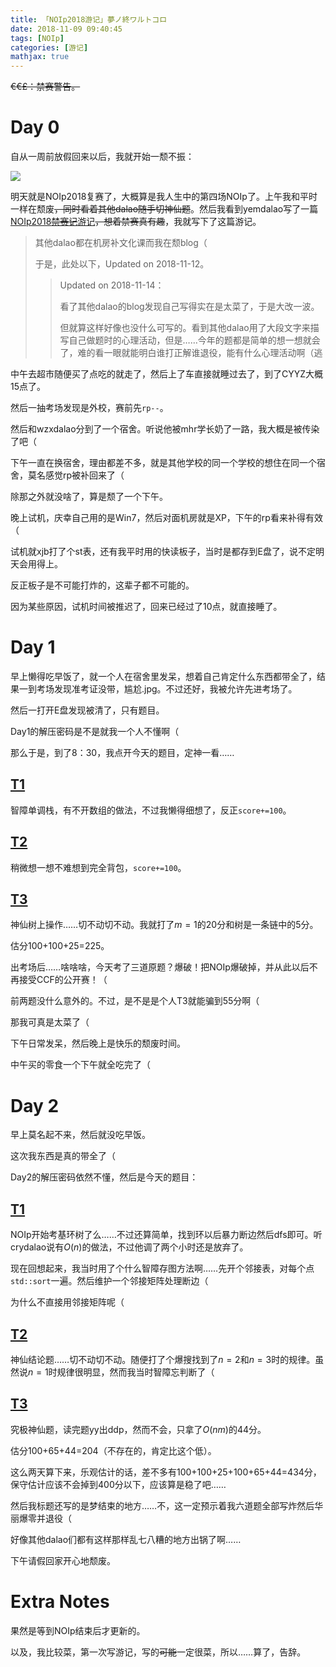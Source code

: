 ```yaml
---
title: 「NOIp2018游记」夢ノ終ワルトコロ
date: 2018-11-09 09:40:45
tags: [NOIp]
categories: [游记]
mathjax: true
---
```

~~€€£：禁赛警告。~~

<!-- more -->

# Day 0

自从一周前放假回来以后，我就开始一颓不振：

![](https://i.loli.net/2018/11/09/5be4e6d8c122f.png)

明天就是NOIp2018复赛了，大概算是我人生中的第四场NOIp了。上午我和平时一样在颓废~~，同时看着其他dalao随手切神仙题~~。然后我看到yemdalao写了一篇[NOIp2018~~禁赛记~~游记](https://www.cnblogs.com/taduro/p/9933329.html)~~，想着禁赛真有趣~~，我就写下了这篇游记。

> 其他dalao都在机房补文化课而我在颓blog（
> 
> 于是，此处以下，$\text{Updated on 2018-11-12}$。
> 
> > $\text{Updated on 2018-11-14}$：
> > 
> > 看了其他dalao的blog发现自己写得实在是太菜了，于是大改一波。
> > 
> > 但就算这样好像也没什么可写的。看到其他dalao用了大段文字来描写自己做题时的心理活动，但是……今年的题都是简单的想一想就会了，难的看一眼就能明白谁打正解谁退役，能有什么心理活动啊（逃

中午去超市随便买了点吃的就走了，然后上了车直接就睡过去了，到了CYYZ大概15点了。

然后一抽考场发现是外校，赛前先`rp--`。

然后和wzxdalao分到了一个宿舍。听说他被mhr学长奶了一路，我大概是被传染了吧（

下午一直在换宿舍，理由都差不多，就是其他学校的同一个学校的想住在同一个宿舍，莫名感觉rp被补回来了（

除那之外就没啥了，算是颓了一个下午。

晚上试机，庆幸自己用的是Win7，然后对面机房就是XP，下午的rp看来补得有效（

试机就xjb打了个st表，还有我平时用的快读板子，当时是都存到E盘了，说不定明天会用得上。

反正板子是不可能打炸的，这辈子都不可能的。

因为某些原因，试机时间被推迟了，回来已经过了10点，就直接睡了。

# Day 1

早上懒得吃早饭了，就一个人在宿舍里发呆，想着自己肯定什么东西都带全了，结果一到考场发现准考证没带，尴尬.jpg。不过还好，我被允许先进考场了。

然后一打开E盘发现被清了，只有题目。

Day1的解压密码是不是就我一个人不懂啊（

那么于是，到了8：30，我点开今天的题目，定神一看……

## [T1](https://www.luogu.org/problemnew/show/P5019)

智障单调栈，有不开数组的做法，不过我懒得细想了，反正`score+=100`。

## [T2](https://www.luogu.org/problemnew/show/P5020)

稍微想一想不难想到完全背包，`score+=100`。

## [T3](https://www.luogu.org/problemnew/show/P5021)

神仙树上操作……切不动切不动。我就打了$m=1$的20分和树是一条链中的5分。

估分100+100+25=225。

出考场后……啥啥啥，今天考了三道原题？爆破！把NOIp爆破掉，并从此以后不再接受CCF的公开赛！（

前两题没什么意外的。不过，是不是是个人T3就能骗到55分啊（

那我可真是太菜了（

下午日常发呆，然后晚上是快乐的颓废时间。

中午买的零食一个下午就全吃完了（

# Day 2

早上莫名起不来，然后就没吃早饭。

这次我东西是真的带全了（

Day2的解压密码依然不懂，然后是今天的题目：

## [T1](https://www.luogu.org/problemnew/show/P5022)

NOIp开始考基环树了么……不过还算简单，找到环以后暴力断边然后dfs即可。听crydalao说有$O(n)$的做法，不过他调了两个小时还是放弃了。

现在回想起来，我当时用了个什么智障存图方法啊……先开个邻接表，对每个点`std::sort`一遍。然后维护一个邻接矩阵处理断边（

为什么不直接用邻接矩阵呢（

## [T2](https://www.luogu.org/problemnew/show/P5023)

神仙结论题……切不动切不动。随便打了个爆搜找到了$n=2$和$n=3$时的规律。虽然说$n=1$时规律很明显，然而我当时智障忘判断了（

## [T3](https://www.luogu.org/problemnew/show/P5024)

究极神仙题，读完题yy出ddp，然而不会，只拿了$O(nm)$的44分。

估分100+65+44=204（不存在的，肯定比这个低）。

这么两天算下来，乐观估计的话，差不多有100+100+25+100+65+44=434分，保守估计应该不会掉到400分以下，应该算是稳了吧……

然后我标题还写的是梦结束的地方……不，这一定预示着我六道题全部写炸然后华丽爆零并退役（

好像其他dalao们都有这样那样乱七八糟的地方出锅了啊……

下午请假回家开心地颓废。

# Extra Notes

果然是等到NOIp结束后才更新的。

以及，我比较菜，第一次写游记，写的~~可能~~一定很菜，所以……算了，告辞。